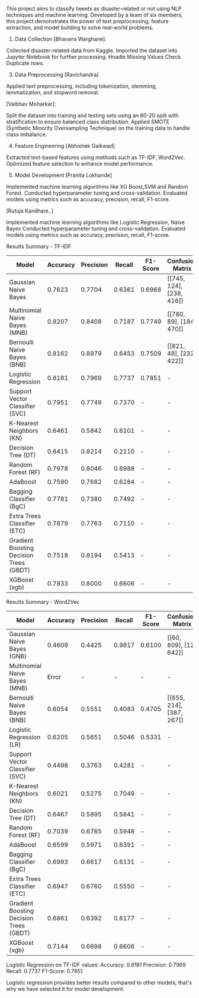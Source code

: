 This project aims to classify tweets as disaster-related or not using NLP techniques and machine learning. Developed by a team of six members, this project demonstrates the power of text preprocessing, feature extraction, and model building to solve real-world problems.



1. Data Collection
[Bhavana Warghane]:

Collected disaster-related data from Kaggle.
Imported the dataset into Jupyter Notebook for further processing.
Hnadle Missing Values
Check Duplicate rows.

3. Data Preprocessing
[Ravichandra]

Applied text preprocessing, including tokenization, stemming, lemmatization, and stopword removal.

[Vaibhav Moharkar]:

Split the dataset into training and testing sets using an 80-20 split with stratification to ensure balanced class distribution.
Applied SMOTE (Synthetic Minority Oversampling Technique) on the training data to handle class imbalance.

4. Feature Engineering
[Abhishek Gaikwad]

Extracted text-based features using methods such as TF-IDF, Word2Vec.
Optimized feature selection to enhance model performance.


5. Model Development
[Pranita Lokhande]

Implemented machine learning algorithms like XG Boost,SVM and Random Forest. Conducted hyperparameter tuning and cross-validation. Evaluated models using metrics such as accuracy, precision, recall, F1-score.

[Rutuja Kandhare..]

Implemented machine learning algorithms like Logistic Regression, Naive Bayes Conducted hyperparameter tuning and cross-validation. Evaluated models using metrics such as accuracy, precision, recall, F1-score.






Results Summary - TF-IDF

| **Model**                                  | **Accuracy** | **Precision** | **Recall** | **F1-Score** | **Confusion Matrix**                |
|--------------------------------------------|--------------|---------------|------------|--------------|-------------------------------------|
| Gaussian Naive Bayes                       | 0.7623       | 0.7704        | 0.6361     | 0.6968       | [[745, 124], [238, 416]]            |
| Multinomial Naive Bayes (MNB)              | 0.8207       | 0.8408        | 0.7187     | 0.7749       | [[780, 89], [184, 470]]             |
| Bernoulli Naive Bayes (BNB)                | 0.8162       | 0.8979        | 0.6453     | 0.7509       | [[821, 48], [232, 422]]             |
| Logistic Regression                        | 0.8181       | 0.7969        | 0.7737     | 0.7851       | -                                   |
| Support Vector Classifier (SVC)            | 0.7951       | 0.7749        | 0.7370     | -            | -                                   |
| K-Nearest Neighbors (KN)                   | 0.6461       | 0.5842        | 0.6101     | -            | -                                   |
| Decision Tree (DT)                         | 0.6415       | 0.8214        | 0.2110     | -            | -                                   |
| Random Forest (RF)                         | 0.7978       | 0.8046        | 0.6988     | -            | -                                   |
| AdaBoost                                   | 0.7590       | 0.7682        | 0.6284     | -            | -                                   |
| Bagging Classifier (BgC)                   | 0.7781       | 0.7380        | 0.7492     | -            | -                                   |
| Extra Trees Classifier (ETC)               | 0.7879       | 0.7763        | 0.7110     | -            | -                                   |
| Gradient Boosting Decision Trees (GBDT)    | 0.7518       | 0.8194        | 0.5413     | -            | -                                   |
| XGBoost (xgb)                              | 0.7833       | 0.8000        | 0.6606     | -            | -                                   |






Results Summary - Word2Vec

Model                                  | Accuracy | Precision | Recall   | F1-Score | Confusion Matrix
---------------------------------------|----------|-----------|----------|----------|-----------------------------
Gaussian Naive Bayes (GNB)             | 0.4609   | 0.4425    | 0.9817   | 0.6100   | [[60, 809], [12, 642]]
Multinomial Naive Bayes (MNB)          | Error    | -         | -        | -        | -
Bernoulli Naive Bayes (BNB)            | 0.6054   | 0.5551    | 0.4083   | 0.4705   | [[655, 214], [387, 267]]
Logistic Regression (LR)               | 0.6205   | 0.5651    | 0.5046   | 0.5331   | -
Support Vector Classifier (SVC)        | 0.4498   | 0.3763    | 0.4281   | -        | -
K-Nearest Neighbors (KN)               | 0.6021   | 0.5275    | 0.7049   | -        | -
Decision Tree (DT)                     | 0.6467   | 0.5895    | 0.5841   | -        | -
Random Forest (RF)                     | 0.7039   | 0.6765    | 0.5948   | -        | -
AdaBoost                               | 0.6599   | 0.5971    | 0.6391   | -        | -
Bagging Classifier (BgC)               | 0.6993   | 0.6617    | 0.6131   | -        | -
Extra Trees Classifier (ETC)           | 0.6947   | 0.6760    | 0.5550   | -        | -
Gradient Boosting Decision Trees (GBDT)| 0.6861   | 0.6392    | 0.6177   | -        | -
XGBoost (xgb)                          | 0.7144   | 0.6698    | 0.6606   | -        | -







Logistic Regression on TF-IDF values:
Accuracy: 0.8181
Precision: 0.7969
Recall: 0.7737
F1-Score: 0.7851

Logistic regression provides better results compared to other models; that's why we have selected it for model development.
